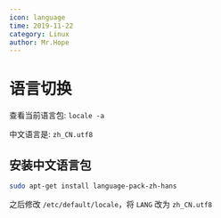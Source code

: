 ```yaml
---
icon: language
time: 2019-11-22
category: Linux
author: Mr.Hope
---
```


# 语言切换

查看当前语言包: `locale -a`

中文语言是: `zh_CN.utf8`

## 安装中文语言包

```bash
sudo apt-get install language-pack-zh-hans
```

之后修改 `/etc/default/locale`，将 `LANG` 改为 `zh_CN.utf8`
